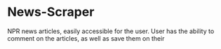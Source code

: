 # News-Scraper
NPR news articles, easily accessible for the user. User has the ability to comment on the articles, as well as save them on their 
